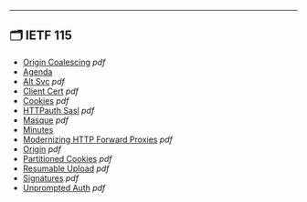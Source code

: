 

---

## 🗂️ IETF 115

- [ Origin Coalescing]( origin-coalescing.pdf) _pdf_
- [Agenda](agenda.md) 
- [Alt Svc](alt-svc.pdf) _pdf_
- [Client Cert](client-cert.pdf) _pdf_
- [Cookies](cookies.pdf) _pdf_
- [HTTPauth Sasl](httpauth-sasl.pdf) _pdf_
- [Masque](masque.pdf) _pdf_
- [Minutes](minutes.md) 
- [Modernizing HTTP Forward Proxies](modernizing-http-forward-proxies.pdf) _pdf_
- [Origin](origin.pdf) _pdf_
- [Partitioned Cookies](partitioned-cookies.pdf) _pdf_
- [Resumable Upload](resumable-upload.pdf) _pdf_
- [Signatures](signatures.pdf) _pdf_
- [Unprompted Auth](unprompted-auth.pdf) _pdf_